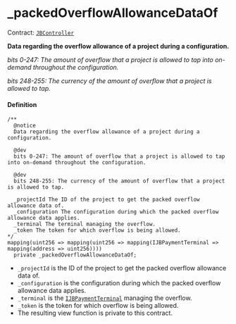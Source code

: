 # _packedOverflowAllowanceDataOf

Contract: [`JBController`](/api/contracts/or-controllers/jbcontroller/README.md)​‌

**Data regarding the overflow allowance of a project during a configuration.**

_bits 0-247: The amount of overflow that a project is allowed to tap into on-demand throughout the configuration._

_bits 248-255: The currency of the amount of overflow that a project is allowed to tap._

#### Definition

```
/**
  @notice
  Data regarding the overflow allowance of a project during a configuration.

  @dev
  bits 0-247: The amount of overflow that a project is allowed to tap into on-demand throughout the configuration.

  @dev
  bits 248-255: The currency of the amount of overflow that a project is allowed to tap.

  _projectId The ID of the project to get the packed overflow allowance data of.
  _configuration The configuration during which the packed overflow allowance data applies.
  _terminal The terminal managing the overflow.
  _token The token for which overflow is being allowed.
*/
mapping(uint256 => mapping(uint256 => mapping(IJBPaymentTerminal =>  mapping(address => uint256))))
  private _packedOverflowAllowanceDataOf;
```

* `_projectId` is the ID of the project to get the packed overflow allowance data of.
* `_configuration` is the configuration during which the packed overflow allowance data applies.
* `_terminal` is the [`IJBPaymentTerminal`](/api/interfaces/ijbpaymentterminal.md) managing the overflow.
* `_token` is the token for which overflow is being allowed.
* The resulting view function is private to this contract.
